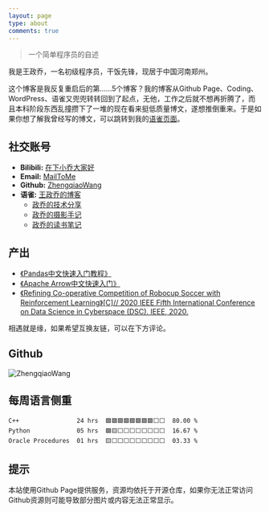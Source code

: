 ```yaml
---
layout: page
type: about
comments: true
---
```


<blockquote class="blockquote-center">一个简单程序员的自述</blockquote>

我是王政乔，一名初级程序员，干饭先锋，现居于中国河南郑州。

这个博客是我反复重启后的第......5个博客？我的博客从Github Page、Coding、WordPress、语雀又兜兜转转回到了起点，无他，工作之后就不想再折腾了，而且本科阶段东西乱撞攒下了一堆的现在看来挺低质量博文，遂想推倒重来。于是如果你想了解我曾经写的博文，可以跳转到我的[语雀页面](https://www.yuque.com/joger/blog)。

## 社交账号

- **Bilibili:** <a href="https://space.bilibili.com/83542572">在下小乔大家好</a>
- **Email:** <a href="mailto:me@zhengqiao.wang">MailToMe</a>
- **Github:** <a href="https://github.com/ZhengqiaoWang">ZhengqiaoWang</a>
- **语雀:** <a href="https://www.yuque.com/joger/blog">王政乔的博客</a>
  - <a href="https://www.yuque.com/joger/techshare">政乔的技术分享</a>
  - <a href="https://www.yuque.com/joger/gallary">政乔的摄影手记</a>
  - <a href="https://www.yuque.com/joger/read">政乔的读书笔记</a>

## 产出

- [《Pandas中文快速入门教程》](https://github.com/ZhengqiaoWang/pandas-get-started-quickly-zhCN)
- [《Apache Arrow中文快速入门》](https://arrowdoc.zhengqiao.wang/)
- [《Refining Co-operative Competition of Robocup Soccer with Reinforcement Learning》[C]// 2020 IEEE Fifth International Conference on Data Science in Cyberspace (DSC). IEEE, 2020.](https://www.researchgate.net/publication/343802887_Refining_Co-operative_Competition_of_Robocup_Soccer_with_Reinforcement_Learning)

相遇就是缘，如果希望互换友链，可以在下方评论。

## Github

<img src="https://github-readme-stats.vercel.app/api?username=ZhengqiaoWang&show_icons=true&theme=default" alt="ZhengqiaoWang" />

## 每周语言侧重

```text
C++                24 hrs  🟩🟩🟩🟩🟩🟩🟩🟩⬜⬜  80.00 %
Python             05 hrs  🟩🟨⬜⬜⬜⬜⬜⬜⬜⬜  16.67 %
Oracle Procedures  01 hrs  🟨⬜⬜⬜⬜⬜⬜⬜⬜⬜  03.33 %
```

## 提示

本站使用Github Page提供服务，资源均依托于开源仓库，如果你无法正常访问Github资源则可能导致部分图片或内容无法正常显示。